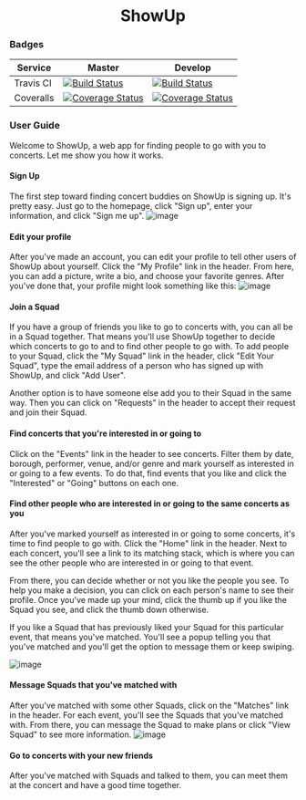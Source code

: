 <h1 align="center">ShowUp</h1>

### Badges
|  Service  | Master | Develop |
|-----------|--------|---------|
| Travis CI | [![Build Status](https://travis-ci.com/gcivil-nyu-org/fall2019-cs-gy-6063-team-debug_entities.svg?branch=master)](https://travis-ci.com/gcivil-nyu-org/fall2019-cs-gy-6063-team-debug_entities) | [![Build Status](https://travis-ci.com/gcivil-nyu-org/fall2019-cs-gy-6063-team-debug_entities.svg?branch=develop)](https://travis-ci.com/gcivil-nyu-org/fall2019-cs-gy-6063-team-debug_entities) |
| Coveralls | [![Coverage Status](https://coveralls.io/repos/github/gcivil-nyu-org/fall2019-cs-gy-6063-team-debug_entities/badge.svg?branch=master&service=github)](https://coveralls.io/github/gcivil-nyu-org/fall2019-cs-gy-6063-team-debug_entities?branch=master) | [![Coverage Status](https://coveralls.io/repos/github/gcivil-nyu-org/fall2019-cs-gy-6063-team-debug_entities/badge.svg?branch=develop&service=github)](https://coveralls.io/github/gcivil-nyu-org/fall2019-cs-gy-6063-team-debug_entities?branch=develop) |

### User Guide
Welcome to ShowUp, a web app for finding people to go with you to concerts. Let me show you how it works.

#### Sign Up
The first step toward finding concert buddies on ShowUp is signing up. It's pretty easy. Just go to the homepage, click "Sign up", enter your information, and click "Sign me up".
![image](https://user-images.githubusercontent.com/13837978/70487820-955c7c80-1ac4-11ea-887b-1638c195d3a0.png)

#### Edit your profile
After you've made an account, you can edit your profile to tell other users of ShowUp about yourself. Click the "My Profile" link in the header. From here, you can add a picture, write a bio, and choose your favorite genres. After you've done that, your profile might look something like this:
![image](https://user-images.githubusercontent.com/13837978/70487904-d18fdd00-1ac4-11ea-8129-a657dced2024.png)

#### Join a Squad
If you have a group of friends you like to go to concerts with, you can all be in a Squad together. That means you'll  use ShowUp together to decide which concerts to go to and to find other people to go with. To add people to your Squad, click the "My Squad" link in the header, click "Edit Your Squad", type the email address of a person who has signed up with ShowUp, and click "Add User".

Another option is to have someone else add you to their Squad in the same way. Then you can click on "Requests" in the header to accept their request and join their Squad.

#### Find concerts that you're interested in or going to
Click on the "Events" link in the header to see concerts. Filter them by date, borough, performer, venue, and/or genre and mark yourself as interested in or going to a few events. To do that, find events that you like and click the "Interested" or "Going" buttons on each one.

#### Find other people who are interested in or going to the same concerts as you
After you've marked yourself as interested in or going to some concerts, it's time to find people to go with. Click the "Home" link in the header. Next to each concert, you'll see a link to its matching stack, which is where you can see the other people who are interested in or going to that event.

From there, you can decide whether or not you like the people you see. To help you make a decision, you can click on each person's name to see their profile. Once you've made up your mind, click the thumb up if you like the Squad you see, and click the thumb down otherwise.

If you like a Squad that has previously liked your Squad for this particular event, that means you've matched. You'll see a popup telling you that you've matched and you'll get the option to message them or keep swiping.

![image](https://user-images.githubusercontent.com/13837978/70492336-13735000-1ad2-11ea-85e6-988a56036c07.png)

#### Message Squads that you've matched with
After you've matched with some other Squads, click on the "Matches" link in the header. For each event, you'll see the Squads that you've matched with. From there, you can message the Squad to make plans or click "View Squad" to see more information.
![image](https://user-images.githubusercontent.com/13837978/70492546-c348bd80-1ad2-11ea-9288-9c4ce13f1e5b.png)

#### Go to concerts with your new friends
After you've matched with Squads and talked to them, you can meet them at the concert and have a good time together.
